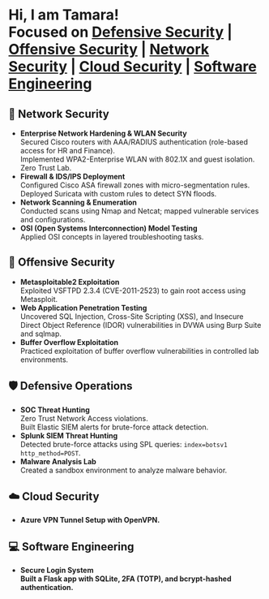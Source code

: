 <h1>Hi, I am Tamara!<br/>
Focused on 
<a href="#defensive-operations">Defensive Security</a> | 
<a href="#offensive-security">Offensive Security</a> | 
<a href="#network-security">Network Security</a> | 
<a href="#cloud-security">Cloud Security</a> |
<a href="software-engineering">Software Engineering</a >
</h1>


<h2 id="network-security">🔵 Network Security</h2>
<ul>
  <li><b>Enterprise Network Hardening & WLAN Security</b><br/>
    Secured Cisco routers with AAA/RADIUS authentication (role-based access for HR and Finance).<br/>
    Implemented WPA2-Enterprise WLAN with 802.1X and guest isolation.<br/>
    Zero Trust Lab.<br/>
  </li>
  <li><b>Firewall & IDS/IPS Deployment</b><br/>
    Configured Cisco ASA firewall zones with micro-segmentation rules.<br/>
    Deployed Suricata with custom rules to detect SYN floods.
  </li>
  <li><b>Network Scanning & Enumeration</b><br/>
    Conducted scans using Nmap and Netcat; mapped vulnerable services and configurations.
  </li>
  <li><b>OSI (Open Systems Interconnection) Model Testing</b><br/>
    Applied OSI concepts in layered troubleshooting tasks.
  </li>
</ul>

<h2 id="offensive-security">🔴 Offensive Security</h2>
<ul>
  <li><b>Metasploitable2 Exploitation</b><br/>
    Exploited VSFTPD 2.3.4 (CVE-2011-2523) to gain root access using Metasploit.
  </li>
  <li><b>Web Application Penetration Testing</b><br/>
    Uncovered SQL Injection, Cross-Site Scripting (XSS), and Insecure Direct Object Reference (IDOR) vulnerabilities in DVWA using Burp Suite and sqlmap.
  </li>
  <li><b>Buffer Overflow Exploitation</b><br/>
    Practiced exploitation of buffer overflow vulnerabilities in controlled lab environments.
  </li>
</ul>

<h2 id="defensive-operations">🛡️ Defensive Operations</h2>
<ul>
  <li><b>SOC Threat Hunting</b><br/>
    Zero Trust Network Access violations.<br/>
    Built Elastic SIEM alerts for brute-force attack detection.
  </li>
  <li><b>Splunk SIEM Threat Hunting</b><br/>
    Detected brute-force attacks using SPL queries: <code>index=botsv1 http_method=POST</code>.
  </li>
  <li><b>Malware Analysis Lab</b><br/>
    Created a sandbox environment to analyze malware behavior.
  </li>
</ul>

<h2 id="cloud-security">☁️ Cloud Security</h2>
<ul>
  <li><b>Azure VPN Tunnel Setup with OpenVPN.<br/>
  </li>
</ul>

<h2 id="software-engineering">💻 Software Engineering</h2>
<ul>
  <li><b>Secure Login System</b><br/>
    Built a Flask app with SQLite, 2FA (TOTP), and bcrypt-hashed authentication.
  </li>
</ul>
